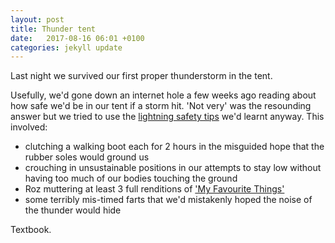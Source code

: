 ```yaml
---
layout: post
title: Thunder tent
date:   2017-08-16 06:01 +0100
categories: jekyll update
---
```


Last night we survived our first proper thunderstorm in the tent. 

Usefully, we'd gone down an internet hole a few weeks ago reading about how safe we'd be in our tent if a storm hit. 'Not very' was the resounding answer but we tried to use the [lightning safety tips](http://www.nationalgeographic.com/environment/natural-disasters/lightning-safety-tips/) we'd learnt anyway. This involved:

- clutching a walking boot each for 2 hours in the misguided hope that the rubber soles would ground us 
- crouching in unsustainable positions in our attempts to stay low without having too much of our bodies touching the ground
- Roz muttering at least 3 full renditions of ['My Favourite Things'](http://youtu.be/0IagRZBvLtw)
- some terribly mis-timed farts that we'd mistakenly hoped the noise of the thunder would hide

Textbook.



